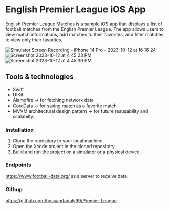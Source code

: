 # English Premier League iOS App

English Premier League Matches is a sample iOS app that displays a list of football matches from the English Premier League. The app allows users to view match informations, add matches to their favorites, and filter matches to view only their favorites.


![Simulator Screen Recording - iPhone 14 Pro - 2023-10-12 at 16 16 24](https://github.com/hossamfadaly99/Premier-League/assets/74186546/add822ae-e3fe-4214-85e8-c3ccb16fb724)
![Screenshot 2023-10-12 at 4 45 23 PM](https://github.com/hossamfadaly99/Premier-League/assets/74186546/fd73524c-f3b1-4183-b3c5-a8f70880243b)
![Screenshot 2023-10-12 at 4 45 39 PM](https://github.com/hossamfadaly99/Premier-League/assets/74186546/4eee26f2-7818-473b-9d64-9d03fe6ce490)



## Tools & technologies

- Swift
- UIKit
- Alamofire -> for fetching network data
- CoreData -> for saving match as a favorite match
- MVVM architectural design pattern -> for future resusability and scalabilty.

### Installation

1. Clone the repository to your local machine.
2. Open the Xcode project in the cloned repository.
3. Build and run the project on a simulator or a physical device.

### Endpoints

https://www.football-data.org/ as a server to receive data.

### Githup

https://github.com/hossamfadaly99/Premier-League
